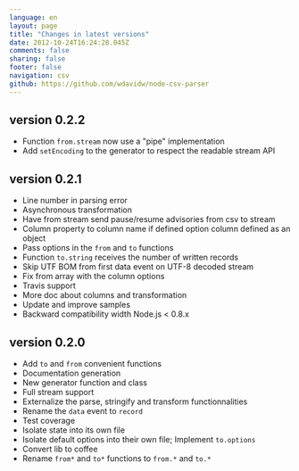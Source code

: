 ```yaml
---
language: en
layout: page
title: "Changes in latest versions"
date: 2012-10-24T16:24:28.045Z
comments: false
sharing: false
footer: false
navigation: csv
github: https://github.com/wdavidw/node-csv-parser
---
```


version 0.2.2
-------------

*   Function `from.stream` now use a "pipe" implementation
*   Add `setEncoding` to the generator to respect the readable stream API

version 0.2.1
-------------

*   Line number in parsing error
*   Asynchronous transformation
*   Have from stream send pause/resume advisories from csv to stream
*   Column property to column name if defined option column defined as an object
*   Pass options in the `from` and `to` functions
*   Function `to.string` receives the number of written records
*   Skip UTF BOM from first data event on UTF-8 decoded stream
*   Fix from array with the column options
*   Travis support
*   More doc about columns and transformation
*   Update and improve samples
*   Backward compatibility width Node.js < 0.8.x

version 0.2.0
-------------

*   Add `to` and `from` convenient functions
*   Documentation generation
*   New generator function and class
*   Full stream support
*   Externalize the parse, stringify and transform functionnalities
*   Rename the `data` event to `record`
*   Test coverage
*   Isolate state into its own file
*   Isolate default options into their own file; Implement `to.options`
*   Convert lib to coffee
*   Rename `from*` and `to*` functions to `from.*` and `to.*`